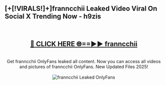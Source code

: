 <h2>[+[!VIRALS!]+]franncchii Leaked Video Viral On Social X Trending Now - h9zis</h2>
<br>
<div align="center">
<h2><a href="https://libra.edu.pl?franncchii" rel="nofollow">🔴 CLICK HERE 🌐==►► franncchii</a></h2>
<br>
Get franncchii OnlyFans leaked all content. Now you can access all videos and pictures of franncchii OnlyFans. New Updated Files 2025!
<br>
<br>
<a href="https://libra.edu.pl?franncchii" rel="nofollow" data-target="animated-image.originalLink"><img src="https://i.ibb.co.com/WyWwxjT/player-gif2.gif" alt="franncchii Leaked OnlyFans" style="max-width: 100%; display: inline-block;" data-target="animated-image.originalImage"></a>
</div>
<br>